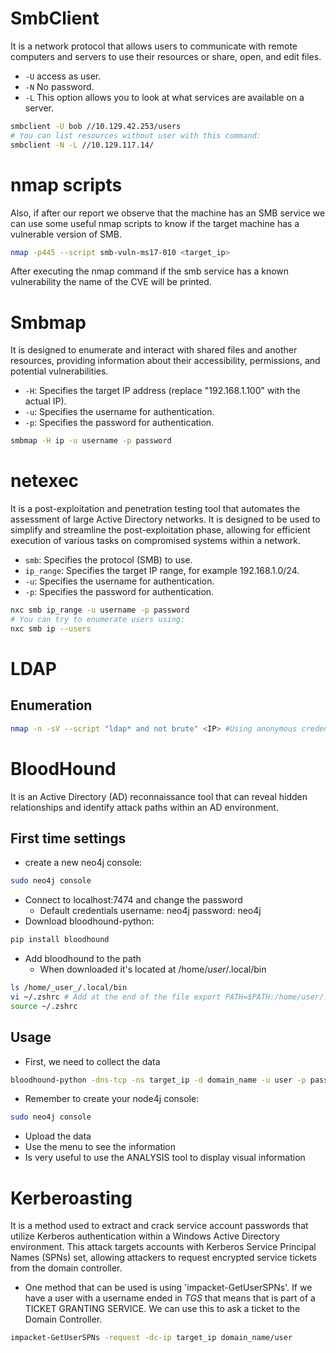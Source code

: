 

# SmbClient 
It is a network protocol that allows users to communicate with remote computers and servers to use their resources or share, open, and edit files.

- `-U` access as user.
- `-N` No password.
- `-L` This option allows you to look at what services are available on a server.
```bash
smbclient -U bob //10.129.42.253/users
# You can list resources without user with this command:
smbclient -N -L //10.129.117.14/
```

# nmap scripts
Also, if after our report we observe that the machine has an SMB service we can use some useful nmap scripts to know if the target machine has a vulnerable version of SMB.
```bash
nmap -p445 --script smb-vuln-ms17-010 <target_ip>
```
After executing the nmap command if the smb service has a known vulnerability the name of the CVE will be printed.

# Smbmap
It is designed to enumerate and interact with shared files and another resources, providing information about their accessibility, permissions, and potential vulnerabilities.
- `-H`: Specifies the target IP address (replace "192.168.1.100" with the actual IP).
- `-u`: Specifies the username for authentication.
- `-p`: Specifies the password for authentication.
```bash
smbmap -H ip -u username -p password
```

# netexec
It is a post-exploitation and penetration testing tool that automates the assessment of large Active Directory networks. It is designed to be used to simplify and streamline the post-exploitation phase, allowing for efficient execution of various tasks on compromised systems within a network.
- `smb`: Specifies the protocol (SMB) to use.
- `ip_range`: Specifies the target IP range, for example 192.168.1.0/24.
- `-u`: Specifies the username for authentication.
- `-p`: Specifies the password for authentication.
```bash
nxc smb ip_range -u username -p password
# You can try to enumerate users using:
nxc smb ip --users
```

# LDAP
## Enumeration
```bash
nmap -n -sV --script "ldap* and not brute" <IP> #Using anonymous credentials
```


# BloodHound
It is an Active Directory (AD) reconnaissance tool that can reveal hidden relationships and identify attack paths within an AD environment.
## First time settings
- create a new neo4j console:
```bash
sudo neo4j console
```
- Connect to localhost:7474 and change the password
	- Default credentials username: neo4j password: neo4j
- Download bloodhound-python:
```bash
pip install bloodhound
```
- Add bloodhound to the path
	- When downloaded it's located at /home/_user_/.local/bin
```bash
ls /home/_user_/.local/bin
vi ~/.zshrc # Add at the end of the file export PATH=$PATH:/home/user/.local/bin
source ~/.zshrc
```
## Usage
- First, we need to collect the data
```bash
bloodhound-python -dns-tcp -ns target_ip -d domain_name -u user -p password
```
- Remember to create your node4j console:
```bash
sudo neo4j console
```
- Upload the data
- Use the menu to see the information
- Is very useful to use the ANALYSIS tool to display visual information

# Kerberoasting
It is a method used to extract and crack service account passwords that utilize Kerberos authentication within a Windows Active Directory environment. This attack targets accounts with Kerberos Service Principal Names (SPNs) set, allowing attackers to request encrypted service tickets from the domain controller.
- One method that can be used is using 'impacket-GetUserSPNs'. If we have a user with a username ended in *TGS* that means that is part of a TICKET GRANTING SERVICE. We can use this to ask a ticket to the Domain Controller.
```bash
impacket-GetUserSPNs -request -dc-ip target_ip domain_name/user
```